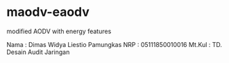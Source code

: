 # maodv-eaodv
modified AODV with energy features

Nama : Dimas Widya Liestio Pamungkas
NRP : 05111850010016
Mt.Kul : TD. Desain Audit Jaringan

